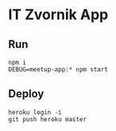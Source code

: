 # IT Zvornik App

## Run

```
npm i
DEBUG=meetup-app:* npm start
```

## Deploy

```
heroku login -i
git push heroku master
```

